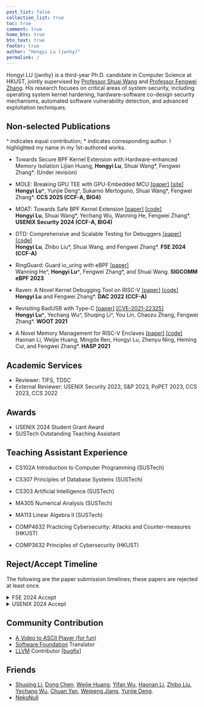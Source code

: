 ```yaml
---
post_list: false
collection_list: true
toc: true
comment: true
home_btn: true
btn_text: true
footer: true
author: "Hongyi Lu (jwnhy)"
permalink: /
---
```


Hongyi LU (jwnhy) is a third-year Ph.D. candidate in Computer Science at HKUST,
jointly supervised by [Professor Shuai Wang](https://www.cse.ust.hk/~shuaiw/)
and [Professor Fengwei Zhang](https://fengweiz.github.io/). His research
focuses on critical areas of system security, including operating system kernel
hardening, hardware-software co-design security mechanisms, automated software
vulnerability detection, and advanced exploitation techniques.

## Non-selected Publications

^ indicates equal contribution; \* indicates corresponding author. I highlighted my name in my 1st-authored works.

- Towards Secure BPF Kernel Extension with Hardware-enhanced Memory Isolation
    Lijian Huang, **Hongyi Lu**, Shuai Wang*, Fengwei Zhang*. (Under revision)

- MOLE: Breaking GPU TEE with GPU-Embedded MCU [[paper]](./papers/mole-ccs25.pdf) [[site]](https://sites.google.com/view/mole-gpu)   
    **Hongyi Lu^**, Yunjie Deng^, Sukarno Mertoguno, Shuai Wang\*, Fengwei Zhang\*. **CCS 2025 (CCF-A, BIG4)**

- MOAT: Towards Safe BPF Kernel Extension [[paper]](./papers/moat-usenix24.pdf) [[code]](https://github.com/jwnhy/MOAT-Open)  
    **Hongyi Lu**, Shuai Wang*, Yechang Wu, Wanning He, Fengwei Zhang\*. **USENIX Security 2024 (CCF-A, BIG4)**

- DTD: Comprehensive and Scalable Testing for Debuggers [[paper]](./papers/dtd-fse24.pdf) [[code]](https://github.com/jwnhy/DTD)  
    **Hongyi Lu**, Zhibo Liu\*, Shuai Wang, and Fengwei Zhang\*. **FSE 2024 (CCF-A)** 

- RingGuard: Guard io_uring with eBPF [[paper]](./papers/ringguard-ebpf23.pdf)  
    Wanning He^, **Hongyi Lu^**, Fengwei Zhang\*, and Shuai Wang. **SIGCOMM eBPF 2023**

- Raven: A Novel Kernel Debugging Tool on RISC-V [[paper]](./papers/raven-dac22.pdf) [[code]](https://github.com/jwnhy/raven-open)  
    **Hongyi Lu** and Fengwei Zhang\*. **DAC 2022 (CCF-A)**

- Revisiting BadUSB with Type-C [[paper]](./papers/badusbc-woot21.pdf) [[CVE-2021-22325]](https://cve.mitre.org/cgi-bin/cvename.cgi?name=CVE-2021-22325)  
    **Hongyi Lu^**, Yechang Wu^, Shuqing Li^, You Lin, Chaozu Zhang, Fengwei Zhang\*. **WOOT 2021**

- A Novel Memory Management for RISC-V Enclaves [[paper]](./papers/ashman-hasp21.pdf)  [[code]](https://github.com/Compass-All/Ashman)  
    Haonan Li, Weijie Huang, Mingde Ren, Hongyi Lu, Zhenyu Ning, Heming Cui, and Fengwei Zhang\*. **HASP 2021**

## Academic Services

- Reviewer: TIFS, TDSC
- External Reviewer: USENIX Security 2023, S&P 2023, PoPET 2023, CCS 2023, CCS 2022

## Awards

- USENIX 2024 Student Grant Award
- SUSTech Outstanding Teaching Assistant

## Teaching Assistant Experience

- CS102A Introduction to Computer Programming (SUSTech)
- CS307 Principles of Database Systems (SUSTech)
- CS303 Artificial Intelligence (SUSTech)
- MA305 Numerical Analysis (SUSTech)
- MA113 Linear Algebra II (SUSTech)

- COMP4632 Practicing Cybersecurity: Attacks and Counter-measures (HKUST)
- COMP3632 Principles of Cybersecurity (HKUST)

## Reject/Accept Timeline

The following are the paper submission timelines; these papers are rejected at least once.

<details><summary>FSE 2024 Accept</summary>
1. ASPLOS 2024 Reject<br>
2. SIGMETRIC 2024 Reject<br>
3. FSE 2024 Accept
</details>

<details><summary>USENIX 2024 Accept</summary>
1. USENIX Security 2023 R2 Reject<br>
2. S&P 2024 R2 Reject<br>
3. USENIX Security 2024 Accept
</details>

## Community Contribution

- [A Video to ASCII Player (for fun)](https://github.com/jwnhy/video2ascii)
- [Software Foundation](https://coq-zh.github.io/SF-zh/) Translator
- [LLVM](https://llvm.org/) Contributor [[bugfix]](https://github.com/llvm/llvm-project/commit/16c2872d7b09eee67dd0c7ef6b5dd3c3724d3cfc)


## Friends

- [Shuqing Li](https://shuqing-li.github.io/), [Dong Chen](https://blossomin.github.io/), [Weijie Huang](https://macromogic.xyz/), [Yifan Wu](https://ghostfrankwu.github.io/), [Haonan Li](https://haonan.me/), [Zhibo Liu](https://monkbai.github.io/), [Yechang Wu](https://wycer.cn/), [Chuan Yan](https://yanchuan390.github.io/), [Weipeng Jiang](https://sites.google.com/view/weipeng-jiang/), [Yunjie Deng](https://yunjie-deng.github.io/).
- [NekoNull](https://nekonull.com/)
